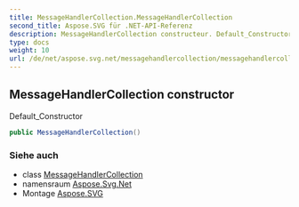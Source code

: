 ```yaml
---
title: MessageHandlerCollection.MessageHandlerCollection
second_title: Aspose.SVG für .NET-API-Referenz
description: MessageHandlerCollection constructeur. Default_Constructor
type: docs
weight: 10
url: /de/net/aspose.svg.net/messagehandlercollection/messagehandlercollection/
---
```

## MessageHandlerCollection constructor

Default_Constructor

```csharp
public MessageHandlerCollection()
```

### Siehe auch

* class [MessageHandlerCollection](../)
* namensraum [Aspose.Svg.Net](../../messagehandlercollection/)
* Montage [Aspose.SVG](../../../)



